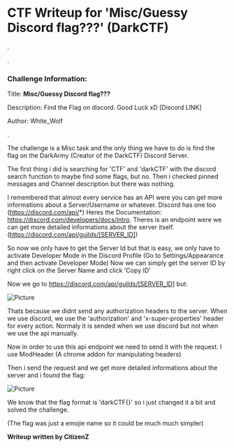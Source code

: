 
# CTF Writeup for 'Misc/Guessy Discord flag???' (DarkCTF)

.

.

### Challenge Information:


Title: **Misc/Guessy Discord flag???**

Description: Find the Flag on discord. Good Luck xD [Discord LINK]

Author: White_Wolf

.

The challenge is a Misc task and the only thing we have to do is find the flag on the DarkArmy (Creator of the DarkCTF) Discord Server.


The first thing i did is searching for 'CTF' and 'darkCTF' with the discord search function to maybe find some flags, but no.
Then i checked pinned messages and Channel description but there was nothing.


I remembered that almost every service has an API were you can get more informations about a Server/Username or whatever.
Discord has one too (https://discord.com/api/*) Heres the Documentation: https://discord.com/developers/docs/intro.
Theres is an endpoint were we can get more detailed informations about the server itself. (https://discord.com/api/guilds/[SERVER_ID])


So now we only have to get the Server Id but that is easy, we only have to activate Developer Mode in the Discord Profile (Go to Settings/Appearance and then activate Developer Mode) Now we can simply get the server ID by right click on the Server Name and click 'Copy ID'


Now we go to https://discord.com/api/guilds/[SERVER_ID] but:

![Picture](https://i.imgur.com/5jLZx0L.png)


Thats because we didnt send any authorization headers to the server.
When we use discord, we use the 'authorization' and 'x-super-properties' header for every action. Normaly it is sended when we use discord but not when we use the api manually.


Now in order to use this api endpoint we need to send it with the request.
I use ModHeader (A chrome addon for manipulating headers)


Then i send the request and we get more detailed informations about the server and i found the flag:

![Picture](https://i.imgur.com/2SQlRWI.png)


We know that the flag format is 'darkCTF{}' so i just changed it a bit and solved the challenge.

(The flag was just a emojie name so it could be much much simpler)



**Writeup written by CitizenZ**



